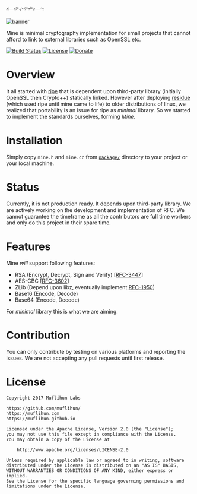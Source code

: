 ﷽

![banner]

Mine is minimal cryptography implementation for small projects that cannot afford to link to external libraries such as OpenSSL etc.

[![Build Status](https://img.shields.io/travis/muflihun/mine/develop.svg)](https://travis-ci.org/muflihun/mine)
[![License](https://img.shields.io/badge/License-Apache%202.0-blue.svg)](https://github.com/muflihun/mine/blob/master/LICENCE)
[![Donate](https://img.shields.io/badge/Donate-PayPal-green.svg)](https://www.paypal.me/MuflihunDotCom/25)

# Overview
It all started with [ripe](https://github.com/muflihun/ripe) that is dependent upon third-party library (initially OpenSSL then Crypto++) statically linked. However after deploying [residue](https://github.com/muflihun/residue) (which used ripe until mine came to life) to older distributions of linux, we realized that portability is an issue for ripe as _minimal_ library. So we started to implement the standards ourselves, forming _Mine_. 

# Installation
Simply copy `mine.h` and `mine.cc` from [`package/`](/package/) directory to your project or your local machine.

# Status
Currently, it is not production ready. It depends upon third-party library. We are actively working on the development and implementation of RFC. We cannot guarantee the timeframe as all the contributors are full time workers and only do this project in their spare time.

# Features
Mine _will_ support following features:

 * RSA (Encrypt, Decrypt, Sign and Verify) [[RFC-3447](https://tools.ietf.org/html/rfc3447)]
 * AES-CBC [[RFC-3602](https://tools.ietf.org/html/rfc3602)]
 * ZLib (Depend upon libz, eventually implement [RFC-1950](https://tools.ietf.org/html/rfc3602))
 * Base16 (Encode, Decode)
 * Base64 (Encode, Decode)
 
For _minimal_ library this is what we are aiming.

# Contribution
You can only contribute by testing on various platforms and reporting the issues. We are not accepting any pull requests until first release.

# License
```
Copyright 2017 Muflihun Labs

https://github.com/muflihun/
https://muflihun.com
https://muflihun.github.io

Licensed under the Apache License, Version 2.0 (the "License");
you may not use this file except in compliance with the License.
You may obtain a copy of the License at

    http://www.apache.org/licenses/LICENSE-2.0

Unless required by applicable law or agreed to in writing, software
distributed under the License is distributed on an "AS IS" BASIS,
WITHOUT WARRANTIES OR CONDITIONS OF ANY KIND, either express or implied.
See the License for the specific language governing permissions and
limitations under the License.
```

  [banner]: https://raw.githubusercontent.com/muflihun/mine/develop/mine.png
